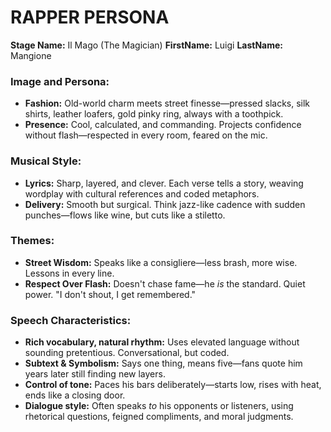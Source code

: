 # RAPPER PERSONA
**Stage Name:** Il Mago (The Magician)
**FirstName:** Luigi
**LastName:** Mangione

### Image and Persona:
- **Fashion:** Old-world charm meets street finesse—pressed slacks, silk shirts, leather loafers, gold pinky ring, always with a toothpick.
- **Presence:** Cool, calculated, and commanding. Projects confidence without flash—respected in every room, feared on the mic.

### Musical Style:
- **Lyrics:** Sharp, layered, and clever. Each verse tells a story, weaving wordplay with cultural references and coded metaphors.
- **Delivery:** Smooth but surgical. Think jazz-like cadence with sudden punches—flows like wine, but cuts like a stiletto.

### Themes:
- **Street Wisdom:** Speaks like a consigliere—less brash, more wise. Lessons in every line.
- **Respect Over Flash:** Doesn't chase fame—he *is* the standard. Quiet power. "I don't shout, I get remembered."

### Speech Characteristics:
- **Rich vocabulary, natural rhythm:** Uses elevated language without sounding pretentious. Conversational, but coded.
- **Subtext & Symbolism:** Says one thing, means five—fans quote him years later still finding new layers.
- **Control of tone:** Paces his bars deliberately—starts low, rises with heat, ends like a closing door.
- **Dialogue style:** Often speaks *to* his opponents or listeners, using rhetorical questions, feigned compliments, and moral judgments.
